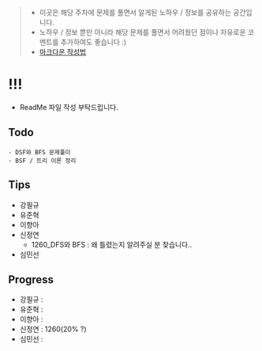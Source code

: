 > - 이곳은 해당 주차에 문제를 풀면서 알게된 노하우 / 정보를 공유하는 공간입니다.
> - 노하우 / 정보 뿐만 아니라 해당 문제를 풀면서 어려웠던 점이나 자유로운 코멘트를 추가하여도 좋습니다 :)
> - [마크다운 작성법](https://gist.github.com/ihoneymon/652be052a0727ad59601)

# !!!
  - ReadMe 파일 작성 부탁드립니다.

## Todo
    - DSF와 BFS 문제풀이
    - BSF / 트리 이론 정리

## Tips
- 강필규
- 유준혁
- 이향아
- 신정연
    - 1260_DFS와 BFS :
      왜 틀렸는지 알려주실 분 찾습니다..
- 심민선

## Progress
- 강필규 :
- 유준혁 : 
- 이향아 :
- 신정연 : 1260(20% ?)
- 심민선 :
